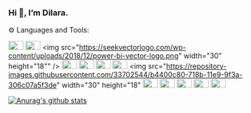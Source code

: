 ###                                              Hi 👋, I’m Dilara.



⚙ Languages and Tools:


<img
src="https://promto.com/wp-content/uploads/2019/08/icon-tableau-1.png" width="30" height="18"
/>
<img
src="https://miro.medium.com/max/805/1*aUSZsGFCMPNYCkQygs4aGQ.jpeg" width="30" height="18"
/>
<img
src="https://seekvectorlogo.com/wp-content/uploads/2018/12/power-bi-vector-logo.png" width="30" height="18""
/>
<img
src="https://upload.wikimedia.org/wikipedia/commons/thumb/e/ed/Pandas_logo.svg/2560px-Pandas_logo.svg.png" width="30" height="18"
/>
<img
src="https://upload.wikimedia.org/wikipedia/commons/thumb/3/31/NumPy_logo_2020.svg/1200px-NumPy_logo_2020.svg.png" width="30" height="18"
/>
<img
src="https://pbs.twimg.com/media/EhGuwXWXgAEERcn.png" width="30" height="18"
/>
<img
src="https://www.firelinescience.com/wp-content/uploads/2019/09/SciPy-Logo.png" width="30" height="18"
/>
<img
src="https://repository-images.githubusercontent.com/33702544/b4400c80-718b-11e9-9f3a-306c07a5f3de" width="30" height="18"
<img
src="https://p.kindpng.com/picc/s/159-1596083_python-logo-png-transparent-images-python-language-png.png" width="30" height="18"
/>
<img
src="https://brandslogos.com/wp-content/uploads/images/large/microsoft-sql-server-logo-black-and-white.png" width="30" height="18"
/>
<img
src="https://findicons.com/files/icons/2795/office_2013_hd/2000/excel.png" width="30" height="18"
/>
<img
src="https://logodix.com/logo/1185774.png" width="30" height="18"
/>
<img
src="https://aptgadget.com/wp-content/uploads/2018/10/jira-alternatives-1024x501.png" width="30" height="18"
/>


[![Anurag's github stats](https://github-readme-stats.vercel.app/api?username=dilaraozcerit&theme=white-black)](https://github.com/anuraghazra/github-readme-stats)
 
<!--
**dilaraozcerit/dilaraozcerit** is a ✨ _special_ ✨ repository because its `README.md` (this file) appears on your GitHub profile.

Here are some ideas to get you started:

- 🔭 I’m currently working on ...
- 🌱 I’m currently learning ...
- 👯 I’m looking to collaborate on ...
- 🤔 I’m looking for help with ...
- 💬 Ask me about ...
- 📫 How to reach me: ...
- 😄 Pronouns: ...
- ⚡ Fun fact: ...
-->
